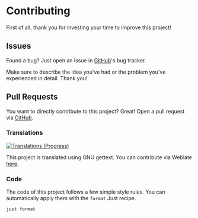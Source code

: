 # Contributing

First of all, thank you for investing your time to improve this project!

## Issues

Found a bug? Just open an issue in [GitHub](https://github.com/konstantintutsch/Lock/issues)'s bug tracker.

Make sure to describe the idea you've had or the problem you've experienced in detail. Thank you!

## Pull Requests

You want to directly contribute to this project? Great! Open a pull request via [GitHub](https://github.com/konstantintutsch/Lock).

### Translations

[![Translations (Progress)](https://hosted.weblate.org/widget/Lock/application/multi-auto.svg)](https://hosted.weblate.org/engage/Lock/)

This project is translated using GNU gettext. You can contribute via Weblate [here](https://hosted.weblate.org/engage/Lock/).

### Code

The code of this project follows a few simple style rules. You can automatically apply them with the `format` Just recipe.

```
just format
```
